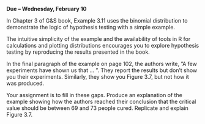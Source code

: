 **Due – Wednesday, February 10**

In Chapter 3 of G&S book, Example 3.11 uses the binomial distribution to demonstrate the logic of
hypothesis testing with a simple example.

The intuitive simplicity of the example and the availability of tools in R for calculations and plotting
distributions encourages you to explore hypothesis testing by reproducing the results presented in
the book.

In the final paragraph of the example on page 102, the authors write, ”A few experiments have
shown us that ... ”. They report the results but don’t show you their experiments. Similarly, they
show you Figure 3.7, but not how it was produced.

Your assignment is to fill in these gaps. Produce an explanation of the example showing how the
authors reached their conclusion that the critical value should be between 69 and 73 people cured.
Replicate and explain Figure 3.7.
